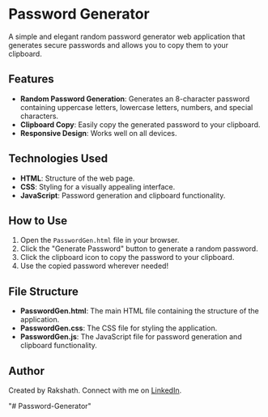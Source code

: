 # Password Generator

A simple and elegant random password generator web application that generates secure passwords and allows you to copy them to your clipboard.

## Features

- **Random Password Generation**: Generates an 8-character password containing uppercase letters, lowercase letters, numbers, and special characters.
- **Clipboard Copy**: Easily copy the generated password to your clipboard.
- **Responsive Design**: Works well on all devices.


## Technologies Used

- **HTML**: Structure of the web page.
- **CSS**: Styling for a visually appealing interface.
- **JavaScript**: Password generation and clipboard functionality.

## How to Use

1. Open the `PasswordGen.html` file in your browser.
2. Click the "Generate Password" button to generate a random password.
3. Click the clipboard icon to copy the password to your clipboard.
4. Use the copied password wherever needed!

## File Structure

- **PasswordGen.html**: The main HTML file containing the structure of the application.
- **PasswordGen.css**: The CSS file for styling the application.
- **PasswordGen.js**: The JavaScript file for password generation and clipboard functionality.

## Author

Created by Rakshath. Connect with me on [LinkedIn](https://www.linkedin.com/in/rakshath-ganiga-3a7489243).

"# Password-Generator" 
